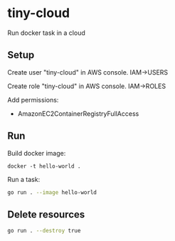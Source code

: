 
# tiny-cloud

Run docker task in a cloud

## Setup

Create user "tiny-cloud" in AWS console. IAM->USERS

Create role "tiny-cloud" in AWS console. IAM->ROLES

Add permissions:

- AmazonEC2ContainerRegistryFullAccess

## Run

Build docker image:

``` docker
docker -t hello-world .
```

Run a task:

``` bash
go run . --image hello-world
```

## Delete resources

``` bash
go run . --destroy true
```

